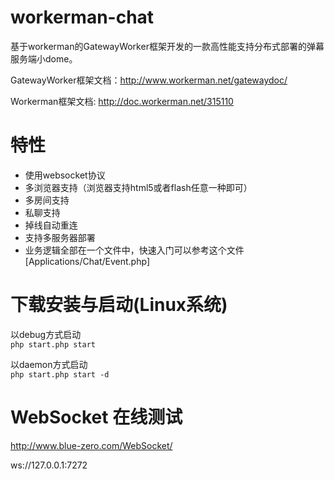 workerman-chat
=======
基于workerman的GatewayWorker框架开发的一款高性能支持分布式部署的弹幕服务端小dome。

GatewayWorker框架文档：http://www.workerman.net/gatewaydoc/

Workerman框架文档: http://doc.workerman.net/315110

 特性
======
 * 使用websocket协议
 * 多浏览器支持（浏览器支持html5或者flash任意一种即可）
 * 多房间支持
 * 私聊支持
 * 掉线自动重连
 * 支持多服务器部署
 * 业务逻辑全部在一个文件中，快速入门可以参考这个文件[Applications/Chat/Event.php]
  
下载安装与启动(Linux系统)
=====

以debug方式启动  
```php start.php start  ```

以daemon方式启动  
```php start.php start -d ```



WebSocket 在线测试
=======
http://www.blue-zero.com/WebSocket/

ws://127.0.0.1:7272


